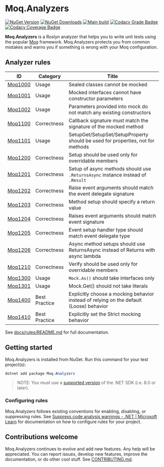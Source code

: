 # Moq.Analyzers

[![NuGet Version](https://img.shields.io/nuget/v/Moq.Analyzers?style=flat&logo=nuget&color=blue)](https://www.nuget.org/packages/Moq.Analyzers)
[![NuGet Downloads](https://img.shields.io/nuget/dt/Moq.Analyzers?style=flat&logo=nuget)](https://www.nuget.org/packages/Moq.Analyzers)
[![Main build](https://github.com/rjmurillo/moq.analyzers/actions/workflows/main.yml/badge.svg)](https://github.com/rjmurillo/moq.analyzers/actions/workflows/main.yml)
[![Codacy Grade Badge](https://app.codacy.com/project/badge/Grade/fc7c184dcb1843d4b1ae1b926fb82d5a)](https://app.codacy.com/gh/rjmurillo/moq.analyzers/dashboard?utm_source=gh&utm_medium=referral&utm_content=&utm_campaign=Badge_grade)
[![Codacy Coverage Badge](https://app.codacy.com/project/badge/Coverage/fc7c184dcb1843d4b1ae1b926fb82d5a)](https://app.codacy.com/gh/rjmurillo/moq.analyzers/dashboard?utm_source=gh&utm_medium=referral&utm_content=&utm_campaign=Badge_coverage)

**Moq.Analyzers** is a Roslyn analyzer that helps you to write unit tests using the popular
[Moq](https://github.com/devlooped/moq) framework. Moq.Analyzers protects you from common mistakes and warns you if
something is wrong with your Moq configuration.

## Analyzer rules

| ID                               | Category      | Title                                                                                   |
| -------------------------------- | ------------- | --------------------------------------------------------------------------------------- |
| [Moq1000](docs/rules/Moq1000.md) | Usage         | Sealed classes cannot be mocked                                                         |
| [Moq1001](docs/rules/Moq1001.md) | Usage         | Mocked interfaces cannot have constructor parameters                                    |
| [Moq1002](docs/rules/Moq1002.md) | Usage         | Parameters provided into mock do not match any existing constructors                    |
| [Moq1100](docs/rules/Moq1100.md) | Correctness   | Callback signature must match the signature of the mocked method                        |
| [Moq1101](docs/rules/Moq1101.md) | Usage         | SetupGet/SetupSet/SetupProperty should be used for properties, not for methods          |
| [Moq1200](docs/rules/Moq1200.md) | Correctness   | Setup should be used only for overridable members                                       |
| [Moq1201](docs/rules/Moq1201.md) | Correctness   | Setup of async methods should use `.ReturnsAsync` instance instead of `.Result`         |
| [Moq1202](docs/rules/Moq1202.md) | Correctness   | Raise event arguments should match the event delegate signature                         |
| [Moq1203](docs/rules/Moq1203.md) | Correctness   | Method setup should specify a return value                                              |
| [Moq1204](docs/rules/Moq1204.md) | Correctness   | Raises event arguments should match event signature                                     |
| [Moq1205](docs/rules/Moq1205.md) | Correctness   | Event setup handler type should match event delegate type                               |
| [Moq1206](docs/rules/Moq1206.md) | Correctness   | Async method setups should use ReturnsAsync instead of Returns with async lambda        |
| [Moq1210](docs/rules/Moq1210.md) | Correctness   | Verify should be used only for overridable members                                      |
| [Moq1300](docs/rules/Moq1300.md) | Usage         | `Mock.As()` should take interfaces only                                                 |
| [Moq1301](docs/rules/Moq1301.md) | Usage         | Mock.Get() should not take literals                                                     |
| [Moq1400](docs/rules/Moq1400.md) | Best Practice | Explicitly choose a mocking behavior instead of relying on the default (Loose) behavior |
| [Moq1410](docs/rules/Moq1410.md) | Best Practice | Explicitly set the Strict mocking behavior                                              |

See [docs/rules/README.md](docs/rules/README.md) for full documentation.

## Getting started

Moq.Analyzers is installed from NuGet. Run this command for your test project(s):

```powershell
dotnet add package Moq.Analyzers
```

> NOTE: You must use a [supported version](https://dotnet.microsoft.com/en-us/platform/support/policy/dotnet-core) of
> the .NET SDK (i.e. 8.0 or later).

### Configuring rules

Moq.Analyzers follows existing conventions for enabling, disabling, or suppressing rules. See
[Suppress code analysis warnings - .NET | Microsoft Learn](https://learn.microsoft.com/en-us/dotnet/fundamentals/code-analysis/suppress-warnings)
for documentation on how to configure rules for your project.

## Contributions welcome

Moq.Analyzers continues to evolve and add new features. Any help will be appreciated. You can report issues,
develop new features, improve the documentation, or do other cool stuff. See [CONTRIBUTING.md](./CONTRIBUTING.md).
